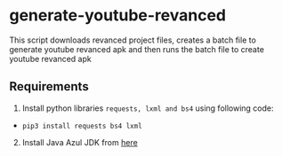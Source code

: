# generate-youtube-revanced
This script downloads revanced project files, creates a batch file to generate youtube revanced apk and then runs the batch file to create youtube revanced apk

## Requirements

1. Install python libraries `requests, lxml and bs4` using following code:

 - `pip3 install requests bs4 lxml`

2. Install Java Azul JDK from [here](https://www.azul.com/downloads/?package=jdk#zulu)
